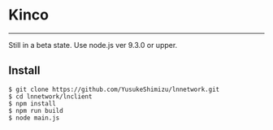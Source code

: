# Kinco

---

Still in a beta state.
Use node.js ver 9.3.0 or upper.

## Install

```
$ git clone https://github.com/YusukeShimizu/lnnetwork.git
$ cd lnnetwork/lnclient
$ npm install
$ npm run build
$ node main.js
```
